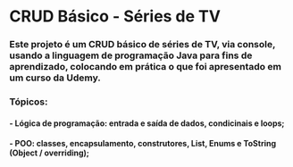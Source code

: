 # CRUD Básico - Séries de TV
### Este projeto é um CRUD básico de séries de TV, via console, usando a linguagem de programação Java para fins de aprendizado, colocando em prática o que foi apresentado em um curso da Udemy.

### Tópicos: 
#### - Lógica de programação: entrada e saída de dados, condicinais e loops;
#### - POO: classes, encapsulamento, construtores, List, Enums e ToString (Object / overriding);
